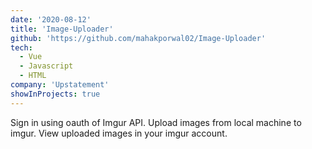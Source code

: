 ```yaml
---
date: '2020-08-12'
title: 'Image-Uploader'
github: 'https://github.com/mahakporwal02/Image-Uploader'
tech:
  - Vue
  - Javascript
  - HTML
company: 'Upstatement'
showInProjects: true
---
```


Sign in using oauth of Imgur API. Upload images from local machine to imgur. View uploaded images in your imgur account.
